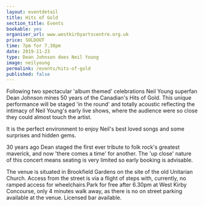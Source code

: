 ```yaml
---
layout: eventdetail
title: Hits of Gold
section_title: Events
bookable: yes
organiser_url: www.westkirbyartscentre.org.uk
price: SOLDOUT
time: 7pm for 7.30pm
date: 2019-11-23
type: Dean Johnson does Neil Young
image: neilyoung
permalink: /events/hits-of-gold
published: false
---
```


Following two spectacular 'album themed' celebrations Neil Young superfan Dean Johnson mines 50 years of the Canadian's Hits of Gold. This unique performance will be staged 'in the round' and totally acoustic reflecting the intimacy of Neil Young's early live shows, where the audience were so close they could almost touch the artist.  

It is the perfect environment to enjoy Neil's best loved songs and some surprises and
hidden gems.

30 years ago Dean staged the first ever tribute to folk rock's greatest maverick, and now 'there comes a time' for another. The 'up close' nature of this concert means seating is very  limited so early booking is advisable.

The venue is situated in Brookfield Gardens on the site of the old Unitarian Church. Access from the street is via a flight of steps with, currently, no ramped access for wheelchairs.Park for free after 6.30pm at West Kirby Concourse, only 4 minutes walk away, as there is no on street parking available at the venue. Licensed bar available.
